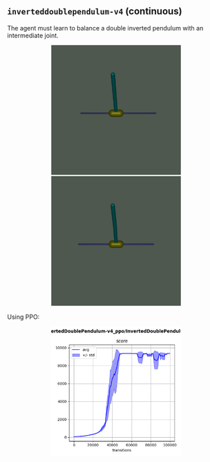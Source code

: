 ## `inverteddoublependulum-v4` (continuous)

The agent must learn to balance a double inverted pendulum with an intermediate joint.

<p align="center">
  <img width="300" alt="" src="bad.gif">
  <img width="300" alt="" src="good.gif">
</p>

Using PPO:

<p align="center">
  <img width="300" alt="" src="ppo.png">
</p>
